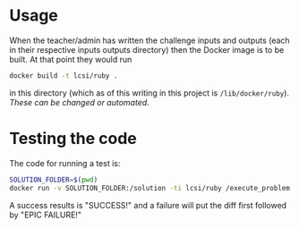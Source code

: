 # Usage

When the teacher/admin has written the challenge inputs and outputs (each in their respective inputs outputs directory)
then the Docker image is to be built.  At that point they would run

```bash
docker build -t lcsi/ruby .
```
in this directory (which as of this writing in this project is `/lib/docker/ruby`).  _These can be changed or automated._

# Testing the code

The code for running a test is:

```bash
SOLUTION_FOLDER=$(pwd)
docker run -v SOLUTION_FOLDER:/solution -ti lcsi/ruby /execute_problem.sh /solution/ProblemA.rb
```

A success results is "SUCCESS!" and a failure will put the diff first followed by "EPIC FAILURE!"
